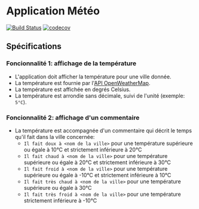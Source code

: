 
# Application Météo

[![Build Status](https://travis-ci.org/ericcitaire/meteo.svg?branch=master)](https://travis-ci.org/ericcitaire/meteo) [![codecov](https://codecov.io/gh/ericcitaire/meteo/branch/master/graph/badge.svg)](https://codecov.io/gh/ericcitaire/meteo)

## Spécifications

### Foncionnalité 1: affichage de la température
* L'application doit afficher la température pour une ville donnée.
* La température est fournie par l'[API OpenWeatherMap](https://openweathermap.org/current).
* La température est affichée en degrés Celsius.
* La température est arrondie sans décimale, suivi de l'unité (exemple: `5°C`).

### Foncionnalité 2: affichage d'un commentaire
* La température est accompagnée d'un commentaire qui décrit le temps qu'il fait dans la ville concernée:
    * `Il fait doux à <nom de la ville>` pour une température supérieure ou égale à 10°C et strictement inférieure à 20°C
    * `Il fait chaud à <nom de la ville>` pour une température supérieure ou égale à 20°C et strictement inférieure à 30°C
    * `Il fait froid à <nom de la ville>` pour une température supérieure ou égale à -10°C et strictement inférieure à 10°C
    * `Il fait très chaud à <nom de la ville>` pour une température supérieure ou égale à 30°C
    * `Il fait très froid à <nom de la ville>` pour une température strictement inférieure à -10°C
